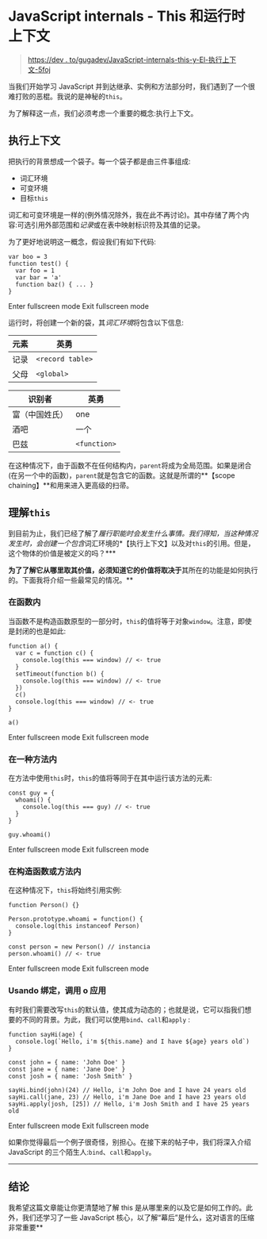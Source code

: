 # JavaScript internals - This 和运行时上下文

> [https://dev . to/gugadev/JavaScript-internals-this-y-El-执行上下文-5foj](https://dev.to/gugadev/javascript-internals-this-y-el-contexto-de-ejecucion-5foj)

当我们开始学习 JavaScript 并到达继承、实例和方法部分时，我们遇到了一个很难打败的恶棍。我说的是神秘的`this`。

为了解释这一点，我们必须考虑一个重要的概念:执行上下文。

## 执行上下文

把执行的背景想成一个袋子。每一个袋子都是由三件事组成:

*   词汇环境
*   可变环境
*   目标`this`

词汇和可变环境是一样的(例外情况除外，我在此不再讨论)。其中存储了两个内容:可选引用外部范围和*记录*或在表中映射标识符及其值的记录。

为了更好地说明这一概念，假设我们有如下代码:

```
var boo = 3
function test() {
  var foo = 1
  var bar = 'a'
  function baz() { ... }
} 
```

Enter fullscreen mode Exit fullscreen mode

运行时，将创建一个新的袋，其*词汇环境*将包含以下信息:

| 元素 | 英勇 |
| --- | --- |
| 记录 | `<record table>` |
| 父母 | `<global>` |

| 识别者 | 英勇 |
| --- | --- |
| 富（中国姓氏） | one |
| 酒吧 | 一个 |
| 巴兹 | `<function>` |

在这种情况下，由于函数不在任何结构内，`parent`将成为全局范围。如果是闭合(在另一个中的函数)，`parent`就是包含它的函数。这就是所谓的**【scope chaining】**和用来进入更高级的扫帚。

## 理解`this`

到目前为止，我们已经了解了*履行职能时会发生什么事情。我们得知，当这种情况发生时，会创建一个包含*词汇环境的*【执行上下文】以及对`this`的引用。但是，这个物体的价值是被定义的吗？***

 **为了了解它从哪里取其价值，必须知道它的价值将取决于**其所在的功能是如何执行的。下面我将介绍一些最常见的情况。**

### 在函数内

当函数不是构造函数原型的一部分时，`this`的值将等于对象`window`。注意，即使是封闭的也是如此:

```
function a() {
  var c = function c() {
    console.log(this === window) // <- true
  }
  setTimeout(function b() {
    console.log(this === window) // <- true
  })
  c()
  console.log(this === window) // <- true
}

a() 
```

Enter fullscreen mode Exit fullscreen mode

### 在一种方法内

在方法中使用`this`时，`this`的值将等同于在其中运行该方法的元素:

```
const guy = {
  whoami() {
    console.log(this === guy) // <- true
  }
}

guy.whoami() 
```

Enter fullscreen mode Exit fullscreen mode

### 在构造函数或方法内

在这种情况下，`this`将始终引用实例:

```
function Person() {}

Person.prototype.whoami = function() {
  console.log(this instanceof Person)
}

const person = new Person() // instancia
person.whoami() // <- true 
```

Enter fullscreen mode Exit fullscreen mode

### Usando 绑定，调用 o 应用

有时我们需要改写`this`的默认值，使其成为动态的；也就是说，它可以指我们想要的不同的背景。为此，我们可以使用`bind`、`call`和`apply` :

```
function sayHi(age) {
  console.log(`Hello, i'm ${this.name} and I have ${age} years old`)
}

const john = { name: 'John Doe' }
const jane = { name: 'Jane Doe' }
const josh = { name: 'Josh Smith' }

sayHi.bind(john)(24) // Hello, i'm John Doe and I have 24 years old
sayHi.call(jane, 23) // Hello, i'm Jane Doe and I have 23 years old
sayHi.apply(josh, [25]) // Hello, i'm Josh Smith and I have 25 years old 
```

Enter fullscreen mode Exit fullscreen mode

如果你觉得最后一个例子很奇怪，别担心。在接下来的帖子中，我们将深入介绍 JavaScript 的三个陌生人:`bind`、`call`和`apply`。

* * *

## 结论

我希望这篇文章能让你更清楚地了解 this 是从哪里来的以及它是如何工作的。此外，我们还学习了一些 JavaScript 核心，以了解“幕后”是什么，这对语言的压缩非常重要**